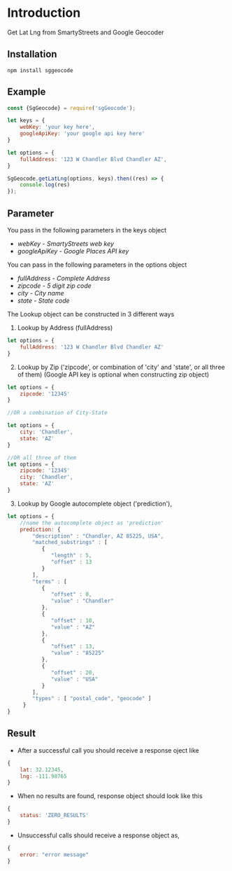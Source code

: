# Introduction
Get Lat Lng from SmartyStreets and Google Geocoder

## Installation
```#!/bin/bash
npm install sggeocode
```

## Example
```jsx
const {SgGeocode} = require('sgGeocode');

let keys = {
    webKey: 'your key here',
    googleApiKey: 'your google api key here'
}

let options = {
    fullAddress: '123 W Chandler Blvd Chandler AZ',
}

SgGeocode.getLatLng(options, keys).then((res) => {
    console.log(res)
});
```

## Parameter
You pass in the following parameters in the keys object
- _webKey_ - _SmartyStreets web key_
- _googleApiKey_ - _Google Places API key_

You can pass in the following parameters in the options object
- _fullAddress_ - _Complete Address_
- _zipcode_ - _5 digit zip code_
- _city_ - _City name_
- _state_ - _State code_

The Lookup object can be constructed in 3 different ways
1. Lookup by Address (fullAddress)
```jsx
let options = {
    fullAddress: '123 W Chandler Blvd Chandler AZ'
}
```

2. Lookup by Zip ('zipcode', or combination of 'city' and 'state', or all three of them)
(Google API key is optional when constructing zip object) 
```jsx
let options = {
    zipcode: '12345'
}

//OR a combination of City-State

let options = {
    city: 'Chandler',
    state: 'AZ'
}

//OR all three of them
let options = {
    zipcode: '12345'
    city: 'Chandler',
    state: 'AZ'
}
```

3. Lookup by Google autocomplete object ('prediction'),
```jsx
let options = {
    //name the autocomplete object as 'prediction'
    prediction: {
        "description" : "Chandler, AZ 85225, USA",
        "matched_substrings" : [
           {
              "length" : 5,
              "offset" : 13
           }
        ],
        "terms" : [
           {
              "offset" : 0,
              "value" : "Chandler"
           },
           {
              "offset" : 10,
              "value" : "AZ"
           },
           {
              "offset" : 13,
              "value" : "85225"
           },
           {
              "offset" : 20,
              "value" : "USA"
           }
        ],
        "types" : [ "postal_code", "geocode" ]
     }
}
```

## Result
- After a successful call you should receive a response oject like
```jsx
{
    lat: 32.12345,
    lng: -111.98765
}
```

- When no results are found, response object should look like this
```jsx
{
    status: 'ZERO_RESULTS'
}
```

- Unsuccessful calls should receive a response object as,
```jsx
{
    error: "error message"
}
```
